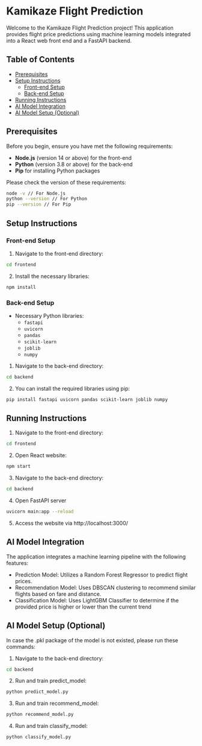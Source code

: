 # Kamikaze Flight Prediction

Welcome to the Kamikaze Flight Prediction project! This application provides flight price predictions using machine learning models integrated into a React web front end and a FastAPI backend.

## Table of Contents
- [Prerequisites](#prerequisites)
- [Setup Instructions](#setup-instructions)
    - [Front-end Setup](#front-end-setup)
    - [Back-end Setup](#back-end-setup)
- [Running Instructions](#running-instructions)
- [AI Model Integration](#ai-model-integration)
- [AI Model Setup (Optional)](#ai-model-setup-optional)

## Prerequisites

Before you begin, ensure you have met the following requirements:
- **Node.js** (version 14 or above) for the front-end
- **Python** (version 3.8 or above) for the back-end
- **Pip** for installing Python packages

Please check the version of these requirements:
```bash
node -v // For Node.js
python --version // For Python
pip --version // For Pip
```
## Setup Instructions

### Front-end Setup

1. Navigate to the front-end directory:
```bash
cd frontend
```
2. Install the necessary libraries:
```bash
npm install
```
### Back-end Setup
- Necessary Python libraries:
  - `fastapi`
  - `uvicorn`
  - `pandas`
  - `scikit-learn`
  - `joblib`
  - `numpy`

1. Navigate to the back-end directory:
```bash
cd backend
```

2. You can install the required libraries using pip:
```bash
pip install fastapi uvicorn pandas scikit-learn joblib numpy
```
## Running Instructions
1. Navigate to the front-end directory:
```bash
cd frontend
```
2. Open React website:
```bash
npm start
```
3. Navigate to the back-end directory:
```bash
cd backend
```

4. Open FastAPI server
```bash
uvicorn main:app --reload
```

5. Access the website via http://localhost:3000/
## AI Model Integration
The application integrates a machine learning pipeline with the following features:

- Prediction Model: Utilizes a Random Forest Regressor to predict flight prices.
- Recommendation Model: Uses DBSCAN clustering to recommend similar flights based on fare and distance.
- Classification Model: Uses LightGBM Classifier to determine if the provided price is higher or lower than the current trend
## AI Model Setup (Optional)
In case the .pkl package of the model is not existed, please run these commands:
1. Navigate to the back-end directory:
```bash
cd backend
```
2. Run and train predict_model:
```bash
python predict_model.py
```
3. Run and train recommend_model:
```bash
python recommend_model.py
```

4. Run and train classify_model:
```bash
python classify_model.py
```

